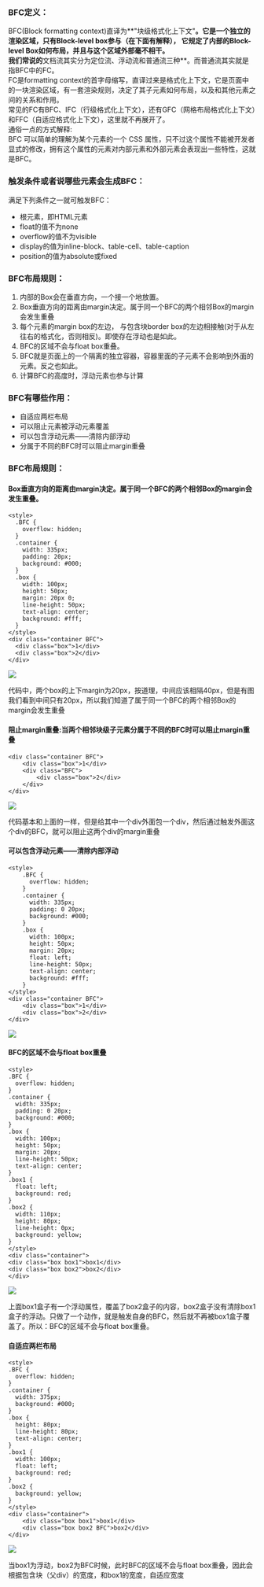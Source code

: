 ### BFC定义：
BFC(Block formatting context)直译为**"块级格式化上下文"**。它是一个独立的渲染区域，只有Block-level box参与（在下面有解释）， 它规定了内部的Block-level Box如何布局，并且与这个区域外部毫不相干。<br>
我们常说的**文档流其实分为定位流、浮动流和普通流三种**。而普通流其实就是指BFC中的FC。<br>
FC是formatting context的首字母缩写，直译过来是格式化上下文，它是页面中的一块渲染区域，有一套渲染规则，决定了其子元素如何布局，以及和其他元素之间的关系和作用。<br>
常见的FC有BFC、IFC（行级格式化上下文），还有GFC（网格布局格式化上下文）和FFC（自适应格式化上下文），这里就不再展开了。<br>
通俗一点的方式解释:<br>
BFC 可以简单的理解为某个元素的一个 CSS 属性，只不过这个属性不能被开发者显式的修改，拥有这个属性的元素对内部元素和外部元素会表现出一些特性，这就是BFC。<br>

### 触发条件或者说哪些元素会生成BFC：
满足下列条件之一就可触发BFC：<br>

- 根元素，即HTML元素
- float的值不为none
- overflow的值不为visible
- display的值为inline-block、table-cell、table-caption
- position的值为absolute或fixed
　　
### BFC布局规则：

1. 内部的Box会在垂直方向，一个接一个地放置。
1. Box垂直方向的距离由margin决定。属于同一个BFC的两个相邻Box的margin会发生重叠
1. 每个元素的margin box的左边， 与包含块border box的左边相接触(对于从左往右的格式化，否则相反)。即使存在浮动也是如此。
1. BFC的区域不会与float box重叠。
1. BFC就是页面上的一个隔离的独立容器，容器里面的子元素不会影响到外面的元素。反之也如此。
1. 计算BFC的高度时，浮动元素也参与计算

### BFC有哪些作用：

- 自适应两栏布局
- 可以阻止元素被浮动元素覆盖
- 可以包含浮动元素——清除内部浮动
- 分属于不同的BFC时可以阻止margin重叠


### BFC布局规则：
#### Box垂直方向的距离由margin决定。属于同一个BFC的两个相邻Box的margin会发生重叠。

	<style>
	  .BFC {
	    overflow: hidden;
	  }
	  .container {
	    width: 335px;
	    padding: 20px;
	    background: #000;
	  }
	  .box {
	    width: 100px;
	    height: 50px;
	    margin: 20px 0;
	    line-height: 50px;
	    text-align: center;
	    background: #fff;
	  }
	</style>
	<div class="container BFC">
	  <div class="box">1</div>
	  <div class="box">2</div>
	</div>

![](1)<br>

代码中，两个box的上下margin为20px，按道理，中间应该相隔40px，但是有图我们看到中间只有20px，所以我们知道了属于同一个BFC的两个相邻Box的margin会发生重叠<br>

#### 阻止margin重叠:当两个相邻块级子元素分属于不同的BFC时可以阻止margin重叠

	<div class="container BFC">
		<div class="box">1</div>
		<div class="BFC">
			<div class="box">2</div>
		</div>
	</div>

![](2)<br>

代码基本和上面的一样，但是给其中一个div外面包一个div，然后通过触发外面这个div的BFC，就可以阻止这两个div的margin重叠<br>

#### 可以包含浮动元素——清除内部浮动

	<style>
		.BFC {
		  overflow: hidden;
		}
		.container {
		  width: 335px;
		  padding: 0 20px;
		  background: #000;
		}
		.box {
		  width: 100px;
		  height: 50px;
		  margin: 20px;
		  float: left;
		  line-height: 50px;
		  text-align: center;
		  background: #fff;
		}
	</style>
	<div class="container BFC">
		<div class="box">1</div>
		<div class="box">2</div>
	</div>

![](3)<br>


#### BFC的区域不会与float box重叠

	<style>
	.BFC {
	  overflow: hidden;
	}
	.container {
	  width: 335px;
	  padding: 0 20px;
	  background: #000;
	}
	.box {
	  width: 100px;
	  height: 50px;
	  margin: 20px;
	  line-height: 50px;
	  text-align: center;
	}
	.box1 {
	  float: left;
	  background: red;
	}
	.box2 {
	  width: 110px;
	  height: 80px;
	  line-height: 0px;
	  background: yellow;
	}
	</style>
	<div class="container">
	<div class="box box1">box1</div>
	<div class="box box2">box2</div>
	</div>

![](4)<br>

上面box1盒子有一个浮动属性，覆盖了box2盒子的内容，box2盒子没有清除box1盒子的浮动。只做了一个动作，就是触发自身的BFC，然后就不再被box1盒子覆盖了。所以：BFC的区域不会与float box重叠。<br>


#### 自适应两栏布局

	<style>
	.BFC {
	  overflow: hidden;
	}
	.container {
	  width: 375px;
	  background: #000;
	}
	.box {
	  height: 80px;
	  line-height: 80px;
	  text-align: center;
	}
	.box1 {
	  width: 100px;
	  float: left;
	  background: red;
	}
	.box2 {
	  background: yellow;
	}
	</style>
	<div class="container">
		<div class="box box1">box1</div>
		<div class="box box2 BFC">box2</div>
	</div>

![](5)<br>

当box1为浮动，box2为BFC时候，此时BFC的区域不会与float box重叠，因此会根据包含块（父div）的宽度，和box1的宽度，自适应宽度<br>